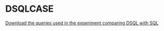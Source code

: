 # DSQLCASE

[Download the queries used in the experiment comparing DSQL with SQL](experiment/DSQL-experiment.pdf)

